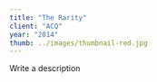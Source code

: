 ```yaml
---
title: "The Rarity"
client: "ACQ"
year: "2014"
thumb: ../images/thumbnail-red.jpg
---
```


Write a description

